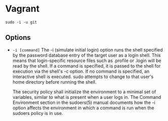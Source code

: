 # Vagrant

```
sudo -i -u git
```

## Options

- `-i [command]` The -i (simulate initial login) option runs the shell specified by the password database entry of the target user as a login shell.  This means that login-specific resource files such as .profile or .login will be read by the shell.  If a command is specified, it is passed to the shell for execution via the shell's -c option.  If no command is specified, an interactive shell is executed.  sudo attempts to change to that user's home directory before running the shell.

  The security policy shall initialize the environment to a minimal set of variables, similar to what is present when a user logs in.  The Command Environment section in the sudoers(5) manual documents how the -i option affects the environment in which a command is run when the sudoers policy is in use.
